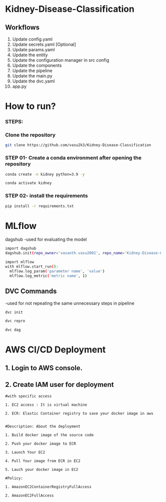 # Kidney-Disease-Classification

## Workflows

1. Update config.yaml
2. Update secrets.yaml [Optional]
3. Update params.yaml
4. Update the entity
5. Update the configuration manager in src config
6. Update the components
7. Update the pipeline 
8. Update the main.py
9. Update the dvc.yaml
10. app.py

# How to run?
### STEPS:

### Clone the repository
```bash
git clone https://github.com/vasu2k3/Kidney-Disease-Classification
```
### STEP 01- Create a conda environment after opening the repository
```bash
conda create -n kidney python=3.9 -y
```
```bash
conda activate kidney
```

### STEP 02- install the requirements
```bash
pip install -r requirements.txt
```

# MLflow
dagshub
-used for evaluating the model
```bash
import dagshub
dagshub.init(repo_owner='vasanth.vasu2002', repo_name='Kidney-Disease-Classification', mlflow=True)

import mlflow
with mlflow.start_run():
  mlflow.log_param('parameter name', 'value')
  mlflow.log_metric('metric name', 1)
```
## DVC Commands
-used for not repeating the same unnecessary steps in pipeline 
```bash 
dvc init
```
```bash
dvc repro
```
```bash
dvc dag
```

# AWS CI/CD Deployment

## 1. Login to AWS console.

## 2. Create IAM user for deployment

	#with specific access

	1. EC2 access : It is virtual machine

	2. ECR: Elastic Container registry to save your docker image in aws


	#Description: About the deployment

	1. Build docker image of the source code

	2. Push your docker image to ECR

	3. Launch Your EC2 

	4. Pull Your image from ECR in EC2

	5. Lauch your docker image in EC2

	#Policy:

	1. AmazonEC2ContainerRegistryFullAccess

	2. AmazonEC2FullAccess

	

